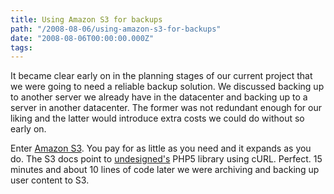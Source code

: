 ```yaml
---
title: Using Amazon S3 for backups
path: "/2008-08-06/using-amazon-s3-for-backups"
date: "2008-08-06T00:00:00.000Z"
tags:
---
```

<p>It became clear early on in the planning stages of our current project that we were going to need a reliable backup solution. We discussed backing up to another server we already have in the datacenter and backing up to a server in another datacenter. The former was not redundant enough for our liking and the latter would introduce extra costs we could do without so early on.</p><p>Enter <a href="http://aws.amazon.com/s3">Amazon S3</a>. You pay for as little as you need and it expands as you do. The S3 docs point to <a href="http://undesigned.org.za/2007/10/22/amazon-s3-php-class">undesigned's</a> PHP5 library using cURL. Perfect. 15 minutes and about 10 lines of code later we were archiving and backing up user content to S3.</p>
